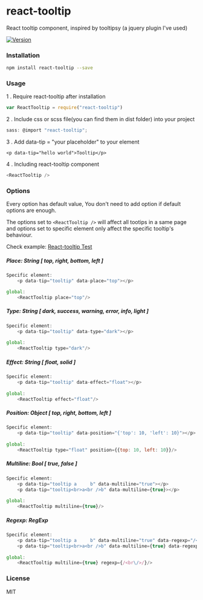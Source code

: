# react-tooltip

React tooltip component, inspired by tooltipsy (a jquery plugin I've used)

[![Version](http://img.shields.io/npm/v/react-tooltip.svg)](https://www.npmjs.org/package/react-tooltip)


### Installation

```sh
npm install react-tooltip --save
```

### Usage

1 . Require react-tooltip after installation

```js
var ReactTooltip = require("react-tooltip")
```
2 . Include css or scss file(you can find them in dist folder) into your project

```js
sass: @import "react-tooltip";
``` 

3 . Add data-tip = "your placeholder" to your element

	<p data-tip="hello world">Tooltip</p>

4 . Including react-tooltip component


```js
<ReactTooltip />
```


### Options
Every option has default value, You don't need to add option if default options are enough. 

The options set to `<ReactTooltip />` will affect all tootips in a same page and options set to specific element only affect the specific tooltip's behaviour.

Check example:  [React-tooltip Test](http://wwayne.github.io/react-tooltip)

##### Place: String [ top, right, bottom, left ]

```js
Specific element:
	<p data-tip="tooltip" data-place="top"></p>

global:	
	<ReactTooltip place="top"/>
```
##### Type: String [ dark, success, warning, error, info, light ]

```js
Specific element:
	<p data-tip="tooltip" data-type="dark"></p>
		
global:	
	<ReactTooltip type="dark"/>
```
##### Effect: String [ float, solid ]

```js
Specific element:
	<p data-tip="tooltip" data-effect="float"></p>
	
global:	
	<ReactTooltip effect="float"/>
```

##### Position: Object [ top, right, bottom, left ]

```js
Specific element:
	<p data-tip="tooltip" data-position="{'top': 10, 'left': 10}"></p>
	
global:	
	<ReactTooltip type="float" position={{top: 10, left: 10}}/>
```

##### Multiline: Bool [ true, false ]

```js
Specific element:
	<p data-tip="tooltip a     b" data-multiline="true"></p>
	<p data-tip="tooltip<br>a<br />b" data-multiline={true}></p>
	
global:	
	<ReactTooltip multiline={true}/>
```

##### Regexp: RegExp

```js
Specific element:
	<p data-tip="tooltip a     b" data-multiline="true" data-regexp="/<br/>/"></p>
	<p data-tip="tooltip<br>a<br />b" data-multiline={true} data-regexp={/<br\/>/}></p>
	
global:	
	<ReactTooltip multiline={true} regexp={/<br\/>/}/>
```


### License

MIT

